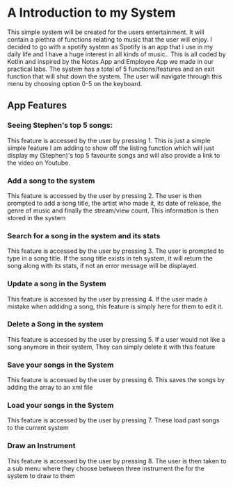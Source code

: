 # A Introduction to my System 

This  simple system will be created for the users entertainment. It will contain a plethra of functions relating to music that the user will enjoy. I decided to go with a spotify system as Spotify is an app that i use in my daily life and I have a huge interest in all kinds of music..
This is all coded by Kotlin and inspired by the Notes App and Employee App we made in our practical labs. The system has a total of 5 functions/features and an exit function that will shut down the system. The user will navigate through this menu by choosing option 0-5 on the keyboard. 


## App Features 

### Seeing Stephen's top 5 songs:
This feature is accessed by the user by pressing 1. This is just a simple simple feature I am adding to show off the listing function which will just display my (Stephen)'s top 5 favourite songs and will also provide a link to the video on Youtube.  

### Add a song to the system 
This feature is accessed by the user by pressing 2. The user is then prompted to add a song title, the artist who made it, its date of release, the genre of music and finally the stream/view count. This information is then stored in the system

### Search for a song in the system and its stats
This feature is accessed by the user by pressing 3. The user is prompted to type in a song title. If the song title exists in teh system, it will return the song along with its stats, if not an error message will be displayed.

### Update a song in the System
This feature is accessed by the user by pressing 4. If the user made a mistake when addidng a song, this feature is simply here for them to edit it.

### Delete a Song in the system 
This feature is accessed by the user by pressing 5. If a user would not like a song anymore in their system, They can simply delete it with this feature

### Save your songs in the System
This feature is accessed by the user by pressing 6. This saves the songs by adding the array to an xml file

 ### Load your songs in the System
This feature is accessed by the user by pressing 7. These load past songs to the current system

 ### Draw an Instrument
This feature is accessed by the user by pressing 8. The user is then taken to a sub menu where they choose between three instrument the for the system to draw to them
